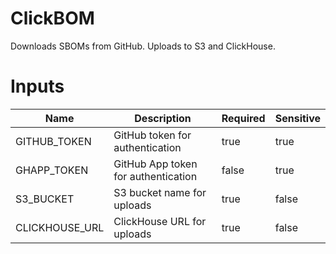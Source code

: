 # ClickBOM

Downloads SBOMs from GitHub. Uploads to S3 and ClickHouse.

# Inputs

| Name           | Description                           | Required | Sensitive |
| -------------- | ------------------------------------- | -------- | --------- |
| GITHUB_TOKEN   | GitHub token for authentication       | true     | true      |
| GHAPP_TOKEN    | GitHub App token for authentication   | false    | true      |
| S3_BUCKET      | S3 bucket name for uploads            | true     | false     |
| CLICKHOUSE_URL | ClickHouse URL for uploads            | true     | false     |
